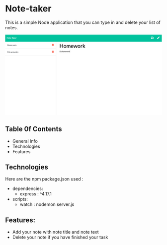 # Note-taker

This is a simple Node application that you can type in and delete your list of notes. 

![alt text](/img/screen.png)

## Table 0f Contents
- General Info
- Technologies
- Features

## Technologies
Here are the npm package.json used :
- dependencies: 
    - express : ^4.17.1
- scripts:
    - watch : nodemon server.js

## Features:
- Add your note with note title and note text
- Delete your note if you have finished your task